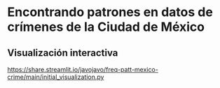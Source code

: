 # Encontrando patrones en datos de crímenes de la Ciudad de México 
## Visualización interactiva
https://share.streamlit.io/javojavo/freq-patt-mexico-crime/main/initial_visualization.py

